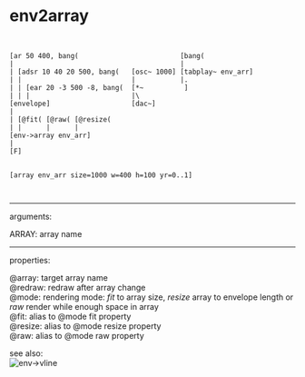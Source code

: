 # env2array

```


[ar 50 400, bang(                         [bang(
|                                         |
| [adsr 10 40 20 500, bang(   [osc~ 1000] [tabplay~ env_arr]
| |                           |           |.
| | [ear 20 -3 500 -8, bang(  [*~          ]
| | |                         |\
[envelope]                    [dac~]
|
| [@fit( [@raw( [@resize(
| |      |      |
[env->array env_arr]
|
[F]


[array env_arr size=1000 w=400 h=100 yr=0..1]

            
```
---
arguments:

ARRAY: array name<br>

---
properties:

@array: target array name<br>
@redraw: redraw after array
            change<br>
@mode: rendering
            mode: *fit* to array size, *resize* array to envelope length or *raw* render while
            enough space in array<br>
@fit: alias to @mode fit property<br>
@resize: alias to @mode resize property<br>
@raw: alias to @mode raw property<br>

see also:<br>
![env-&gt;vline]("img/object_env-&gt;vline.png")
